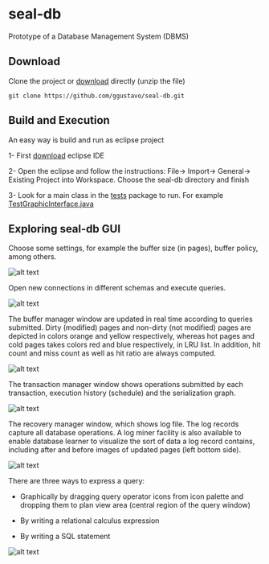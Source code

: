 # seal-db
Prototype of a Database Management System (DBMS)

##  Download
Clone the project or [download](https://github.com/ggustavo/seal-db/archive/master.zip) directly (unzip the file)
```shell
git clone https://github.com/ggustavo/seal-db.git
```

## Build and Execution
An easy way is build and run as eclipse project

1- First [download](https://www.eclipse.org/downloads/) eclipse IDE

2- Open the eclipse and follow the instructions: File-> Import-> General-> Existing Project into Workspace. Choose the seal-db directory and finish

3- Look for a main class in the [tests](/src/tests) package to run. For example [TestGraphicInterface.java](/src/tests/TestGraphicInterface.java)

## Exploring seal-db GUI

Choose some settings, for example the buffer size (in pages), buffer policy, among others.

![alt text](https://github.com/ggustavo/seal-db/raw/master/GUI-examples/settings.png "Settings")

Open new connections in different schemas and execute queries.

![alt text](https://github.com/ggustavo/seal-db/raw/master/GUI-examples/connection.png "Connection")

The buffer manager window are updated in real time according to queries submitted. Dirty (modified) pages and non-dirty (not modified) pages are depicted in colors orange and yellow respectively, whereas hot pages and cold pages takes colors red and blue respectively, in LRU list. In addition, hit count and miss count as well as hit ratio are always computed.

![alt text](https://github.com/ggustavo/seal-db/raw/master/GUI-examples/buffer.png "Buffer Manager")

The transaction manager window shows operations submitted by each transaction, execution history (schedule) and the serialization graph.

![alt text](https://github.com/ggustavo/seal-db/raw/master/GUI-examples/transaction.png "Transaction Manager")

The recovery manager window, which shows log file. The log records capture all database operations. A log miner facility is also available to enable database learner to visualize the sort of data a log record contains, including after and before images of updated pages (left bottom side).

![alt text](https://github.com/ggustavo/seal-db/raw/master/GUI-examples/recovery.png "Reconvery Manager")

There are three ways to express a query: 

* Graphically by dragging query operator icons from icon palette and dropping them to plan view area (central region of the query window) 

* By writing a relational calculus expression 

* By writing a SQL statement

![alt text](https://github.com/ggustavo/seal-db/raw/master/GUI-examples/query.png "Query Processor")


